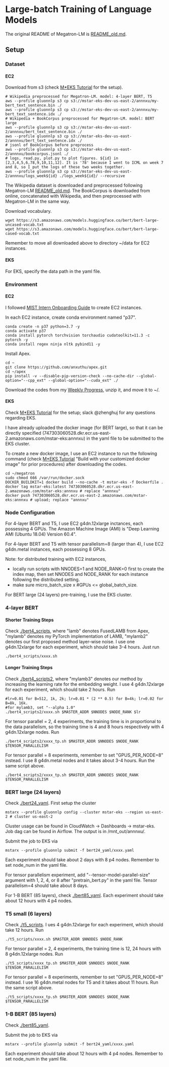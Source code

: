 # Large-batch Training of Language Models

The original README of Megatron-LM is [README\_old.md](https://github.com/anxuthu/megatron/blob/main/README_old.md).

## Setup

### Dataset

#### EC2

Download from s3 (check [M\*EKS Tutorial](https://quip-amazon.com/mb4BAGjU3icv/M-EKS-Tutorial) for the setup).
```
# Wikipedia preprocessed for Megatron-LM. model: 4-layer BERT, T5
aws --profile gluonnlp s3 cp s3://mstar-eks-dev-us-east-2/annnxu/my-bert_text_sentence.bin ./
aws --profile gluonnlp s3 cp s3://mstar-eks-dev-us-east-2/annnxu/my-bert_text_sentence.idx ./
# Wikipedia + BookCorpus preprocessed for Megatron-LM. model: BERT large
aws --profile gluonnlp s3 cp s3://mstar-eks-dev-us-east-2/annnxu/bert_text_sentence.bin ./
aws --profile gluonnlp s3 cp s3://mstar-eks-dev-us-east-2/annnxu/bert_text_sentence.idx ./
# jsonl of BookCorpus before preprocess
aws --profile gluonnlp s3 cp s3://mstar-eks-dev-us-east-2/annnxu/bookcorpus.jsonl ./
# logs, read.py, plot.py to plot figures. ${id} in [2,3,4,5,6,78,9,10,11,12]. It is '78' because I went to ICML on week 7 and 8, so I put the logs of these two weeks together.
aws --profile gluonnlp s3 cp s3://mstar-eks-dev-us-east-2/annnxu/logs_week${id} ./logs_week${id}/ --recursive
```
The Wikipedia dataset is downloaded and preprocessed following Megatron-LM [README\_old.md](https://github.com/anxuthu/megatron/blob/main/README_old.md). The BookCorpus is downloaded from online, concatenated with Wikipedia, and then preprocessed with Megatron-LM in the same way.

Download vocabulary.
```
wget https://s3.amazonaws.com/models.huggingface.co/bert/bert-large-uncased-vocab.txt
wget https://s3.amazonaws.com/models.huggingface.co/bert/bert-large-cased-vocab.txt
```

Remember to move all downloaded above to directory ~/data for EC2 instances.

#### EKS

For EKS, specify the data path in the yaml file.

### Environment

#### EC2

I followed [MIST Intern Onboarding Guide](https://quip-amazon.com/0kvOAH2n0ni0/MIST-Intern-Onboarding-Guide) to create EC2 instances.

In each EC2 instance, create conda environment named "p37".
```
conda create -n p37 python=3.7 -y
conda activate p37
conda install pytorch torchvision torchaudio cudatoolkit=11.3 -c pytorch -y
conda install regex ninja nltk pybind11 -y
```

Install Apex.
```
cd ~
git clone https://github.com/anxuthu/apex.git
cd ~/apex
pip install -v --disable-pip-version-check --no-cache-dir --global-option="--cpp_ext" --global-option="--cuda_ext" ./
```

Download the codes from my [Weekly Progress](https://quip-amazon.com/2DmfAMlyvGRJ/An-Xu-Progress-Weekly-Presentation-Slides), unzip it, and move it to ~/.

#### EKS

Check [M\*EKS Tutorial](https://quip-amazon.com/mb4BAGjU3icv/M-EKS-Tutorial) for the setup; slack @zhenghuj for any questions regarding EKS.

I have already uploaded the docker image (for BERT large), so that it can be directly specified (747303060528.dkr.ecr.us-east-2.amazonaws.com/mstar-eks:annnxu) in the yaml file to be submitted to the EKS cluster.

To create a new docker image, I use an EC2 instance to run the following command (check [M\*EKS Tutorial](https://quip-amazon.com/mb4BAGjU3icv/M-EKS-Tutorial) "Build with your customized docker image" for prior procedures) after downloading the codes.
```
cd ~/megatron
sudo chmod 666 /var/run/docker.sock
DOCKER_BUILDKIT=1 docker build --no-cache -t mstar-eks -f Dockerfile .
docker tag mstar-eks:latest 747303060528.dkr.ecr.us-east-2.amazonaws.com/mstar-eks:annnxu # replace "annnxu"
docker push 747303060528.dkr.ecr.us-east-2.amazonaws.com/mstar-eks:annnxu # upload; replace "annnxu"
```

### Node Configuration

For 4-layer BERT and T5, I use EC2 g4dn.12xlarge inctances, each possessing 4 GPUs. The Amazon Machine Image (AMI) is "Deep Learning AMI (Ubuntu 18.04) Version 60.4".

For 4-layer BERT and T5 with tensor parallelism=8 (larger than 4), I use EC2 g4dn.metal instances, each possessing 8 GPUs.

Note: for distributed training with EC2 instances,
* locally run scripts with NNODES=1 and NODE\_RANK=0 first to create the index map, then set NNODES and NODE\_RANK for each instance following the distributed setting.
* make sure micro\_batch\_size x #GPUs <= global\_batch\_size.

For BERT large (24 layers) pre-training, I use the EKS cluster.

### 4-layer BERT

#### Shorter Training Steps

Check [./bert4\_scripts](https://github.com/anxuthu/megatron/tree/main/bert4_scripts), where "lamb" denotes FusedLAMB from Apex, "mylamb" denotes my PyTorch implementation of LAMB, "mylamb2" denotes our first proposed method layer-wise noise. I use one g4dn.12xlarge for each experiment, which should take 3-4 hours. Just run
```
./bert4_scripts/xxxx.sh
```

#### Longer Training Steps

Check [./bert4\_scripts2](https://github.com/anxuthu/megatron/tree/main/bert4_scripts2), where "mylamb3" denotes our method by increasing the learning rate for the embedding weight. I use 4 g4dn.12xlarge for each experiment, which should take 2 hours. Run
```
#lr=0.01 for B=512, 1k, 2k; lr=0.01 * (2 ** 0.5) for B=4k; lr=0.02 for B=8k, 16k.
#for mylamb3, set "--alpha 1.0"
./bert4_scripts2/xxxx.sh $MASTER_ADDR $NNODES $NODE_RANK $lr
```

For tensor parallel = 2, 4 experiments, the training time is in proportional to the data parallelism, so the training time is 4 and 8 hours respectively with 4 g4dn.12xlarge nodes. Run
```
./bert4_scripts2/xxxx_tp.sh $MASTER_ADDR $NNODES $NODE_RANK $TENSOR_PARALLELISM
```

For tensor parallel = 8 experiments, remember to set "GPUS\_PER\_NODE=8" instead. I use 8 g4dn.metal nodes and it takes about 3-4 hours. Run the same script above.
```
./bert4_scripts2/xxxx_tp.sh $MASTER_ADDR $NNODES $NODE_RANK $TENSOR_PARALLELISM
```

### BERT large (24 layers)

Check [./bert24\_yaml](https://github.com/anxuthu/megatron/tree/main/bert24_yaml). First setup the cluster
```
mstarx --profile gluonnlp config --cluster mstar-eks --region us-east-2 # cluster us-east-2
```
Cluster usage can be found in CloudWatch -> Dashboards -> mstar-eks. Job dag can be found in Airflow. The output is in /mnt\_out/annnxu/.

Submit the job to EKS via
```
mstarx --profile gluonnlp submit -f bert24_yaml/xxxx.yaml
```

Each experiment should take about 2 days with 8 p4 nodes. Remember to set node\_num in the yaml file.

For tensor parallelism experiment, add "--tensor-model-parallel-size" argument with 1, 2, 4, or 8 after "pretrain\_bert.py" in the yaml file. Tensor parallelism=4 should take about 8 days.

For 1-B BERT (85 layers), check [./bert85\_yaml](https://github.com/anxuthu/megatron/tree/main/bert85_yaml). Each experiment should take about 12 hours with 4 p4 nodes.

### T5 small (6 layers)
Check [./t5\_scripts](https://github.com/anxuthu/megatron/tree/main/t5_scripts). I ues 4 g4dn.12xlarge for each experiment, which should take 12 hours. Run
```
./t5_scripts/xxxx.sh $MASTER_ADDR $NNODES $NODE_RANK
```

For tensor parallel = 2, 4 experiments, the training time is 12, 24 hours with 8 g4dn.12xlarge nodes. Run
```
./t5_scripts/xxxx_tp.sh $MASTER_ADDR $NNODES $NODE_RANK $TENSOR_PARALLELISM
```

For tensor parallel = 8 experiments, remember to set "GPUS\_PER\_NODE=8" instead. I use 16 g4dn.metal nodes for T5 and it takes about 11 hours. Run the same script above.
```
./t5_scripts/xxxx_tp.sh $MASTER_ADDR $NNODES $NODE_RANK $TENSOR_PARALLELISM
```

### 1-B BERT (85 layers)
Check [./bert85\_yaml](https://github.com/anxuthu/megatron/tree/main/bert85_yaml).

Submit the job to EKS via
```
mstarx --profile gluonnlp submit -f bert24_yaml/xxxx.yaml
```

Each experiment should take about 12 hours with 4 p4 nodes. Remember to set node\_num in the yaml file.

